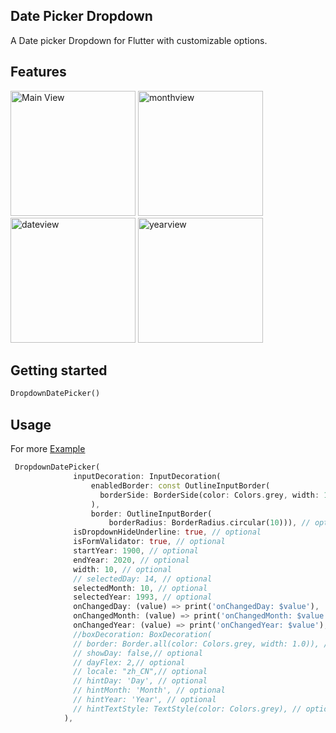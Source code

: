 <!--
This README describes the package. If you publish this package to pub.dev,
this README's contents appear on the landing page for your package.

For information about how to write a good package README, see the guide for
[writing package pages](https://dart.dev/guides/libraries/writing-package-pages).

For general information about developing packages, see the Dart guide for
[creating packages](https://dart.dev/guides/libraries/create-library-packages)
and the Flutter guide for
[developing packages and plugins](https://flutter.dev/developing-packages).
-->

## Date Picker Dropdown

A Date picker Dropdown for Flutter with customizable options.

## Features

<p float="left">

<img src="https://raw.githubusercontent.com/Robertrobinson777/dropdown_date_picker/master/mainview.png" alt="Main View" width="200"/>
<img src="https://raw.githubusercontent.com/Robertrobinson777/dropdown_date_picker/master/monthview.png" alt="monthview" width="200"/>
<img src="https://raw.githubusercontent.com/Robertrobinson777/dropdown_date_picker/master/dateview.png" alt="dateview" width="200"/>
<img src="https://raw.githubusercontent.com/Robertrobinson777/dropdown_date_picker/master/yearview.png" alt="yearview" width="200"/>
</p>

## Getting started

```dart
DropdownDatePicker()
```

## Usage

For more [Example](https://github.com/Robertrobinson777/datepicker_dropdown/tree/master/example)

```dart
 DropdownDatePicker(
              inputDecoration: InputDecoration(
                  enabledBorder: const OutlineInputBorder(
                    borderSide: BorderSide(color: Colors.grey, width: 1.0),
                  ),
                  border: OutlineInputBorder(
                      borderRadius: BorderRadius.circular(10))), // optional
              isDropdownHideUnderline: true, // optional
              isFormValidator: true, // optional
              startYear: 1900, // optional
              endYear: 2020, // optional
              width: 10, // optional
              // selectedDay: 14, // optional
              selectedMonth: 10, // optional
              selectedYear: 1993, // optional
              onChangedDay: (value) => print('onChangedDay: $value'),
              onChangedMonth: (value) => print('onChangedMonth: $value'),
              onChangedYear: (value) => print('onChangedYear: $value'),
              //boxDecoration: BoxDecoration(
              // border: Border.all(color: Colors.grey, width: 1.0)), // optional
              // showDay: false,// optional
              // dayFlex: 2,// optional
              // locale: "zh_CN",// optional
              // hintDay: 'Day', // optional
              // hintMonth: 'Month', // optional
              // hintYear: 'Year', // optional
              // hintTextStyle: TextStyle(color: Colors.grey), // optional
            ),
```

